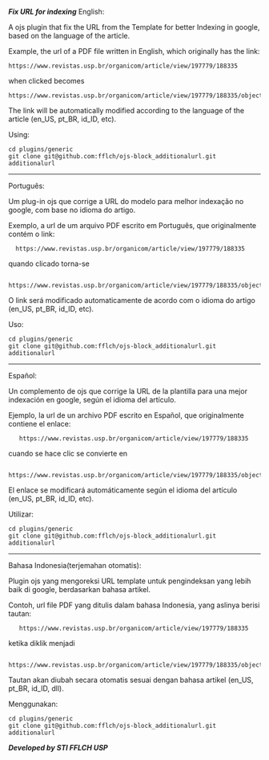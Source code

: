 ***Fix URL for indexing***
English:

A ojs plugin that fix the URL from the Template for better Indexing in google, based on the language of the article.

Example, the url of a PDF file written in English, which originally has the link:

    https://www.revistas.usp.br/organicom/article/view/197779/188335

when clicked becomes

    https://www.revistas.usp.br/organicom/article/view/197779/188335/object_en_US.pdf
    
The link will be automatically modified according to the language of the article (en_US, pt_BR, id_ID, etc).   
    

Using:

    cd plugins/generic
    git clone git@github.com:fflch/ojs-block_additionalurl.git additionalurl

-------------------------------------------------------------------------------------------------------------------

Português:

Um plug-in ojs que corrige a URL do modelo para melhor indexação no google, com base no idioma do artigo.

Exemplo, a url de um arquivo PDF escrito em Português, que originalmente contém o link:

      https://www.revistas.usp.br/organicom/article/view/197779/188335

quando clicado torna-se

      https://www.revistas.usp.br/organicom/article/view/197779/188335/object_pt_BR.pdf
    
O link será modificado automaticamente de acordo com o idioma do artigo (en_US, pt_BR, id_ID, etc).
    

Uso:

    cd plugins/generic
    git clone git@github.com:fflch/ojs-block_additionalurl.git additionalurl

-------------------------------------------------------------------------------------------------------------------

Español:

Un complemento de ojs que corrige la URL de la plantilla para una mejor indexación en google, según el idioma del artículo.

Ejemplo, la url de un archivo PDF escrito en Español, que originalmente contiene el enlace:

       https://www.revistas.usp.br/organicom/article/view/197779/188335

cuando se hace clic se convierte en

       https://www.revistas.usp.br/organicom/article/view/197779/188335/object_es_ES.pdf
    
El enlace se modificará automáticamente según el idioma del artículo (en_US, pt_BR, id_ID, etc).
    

Utilizar:

    cd plugins/generic
    git clone git@github.com:fflch/ojs-block_additionalurl.git additionalurl

-------------------------------------------------------------------------------------------------------------------

Bahasa Indonesia(terjemahan otomatis):

Plugin ojs yang mengoreksi URL template untuk pengindeksan yang lebih baik di google, berdasarkan bahasa artikel.

Contoh, url file PDF yang ditulis dalam bahasa Indonesia, yang aslinya berisi tautan:

       https://www.revistas.usp.br/organicom/article/view/197779/188335

ketika diklik menjadi

       https://www.revistas.usp.br/organicom/article/view/197779/188335/object_id_ID.pdf
    
Tautan akan diubah secara otomatis sesuai dengan bahasa artikel (en_US, pt_BR, id_ID, dll).
    

Menggunakan:

    cd plugins/generic
    git clone git@github.com:fflch/ojs-block_additionalurl.git additionalurl

***Developed by STI FFLCH USP***
